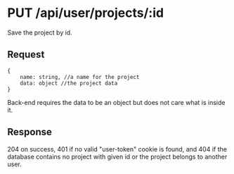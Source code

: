 # PUT /api/user/projects/:id

Save the project by id.

## Request

```
{
    name: string, //a name for the project
    data: object //the project data
}
```

Back-end requires the data to be an object but does not care what is inside it.

## Response

204 on success, 401 if no valid "user-token" cookie is found, and 404 if the database contains no project with given id or the project belongs to another user.
